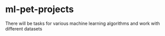 # ml-pet-projects
There will be tasks for various machine learning algorithms and work with different datasets
